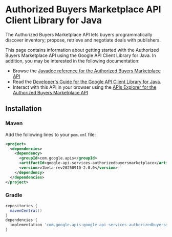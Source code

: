 # Authorized Buyers Marketplace API Client Library for Java

The Authorized Buyers Marketplace API lets buyers programmatically discover inventory; propose, retrieve and negotiate deals with publishers.

This page contains information about getting started with the Authorized Buyers Marketplace API
using the Google API Client Library for Java. In addition, you may be interested
in the following documentation:

* Browse the [Javadoc reference for the Authorized Buyers Marketplace API][javadoc]
* Read the [Developer's Guide for the Google API Client Library for Java][google-api-client].
* Interact with this API in your browser using the [APIs Explorer for the Authorized Buyers Marketplace API][api-explorer]

## Installation

### Maven

Add the following lines to your `pom.xml` file:

```xml
<project>
  <dependencies>
    <dependency>
      <groupId>com.google.apis</groupId>
      <artifactId>google-api-services-authorizedbuyersmarketplace</artifactId>
      <version>v1beta-rev20250910-2.0.0</version>
    </dependency>
  </dependencies>
</project>
```

### Gradle

```gradle
repositories {
  mavenCentral()
}
dependencies {
  implementation 'com.google.apis:google-api-services-authorizedbuyersmarketplace:v1beta-rev20250910-2.0.0'
}
```

[javadoc]: https://googleapis.dev/java/google-api-services-authorizedbuyersmarketplace/latest/index.html
[google-api-client]: https://github.com/googleapis/google-api-java-client/
[api-explorer]: https://developers.google.com/apis-explorer/#p/authorizedbuyersmarketplace/v1/

